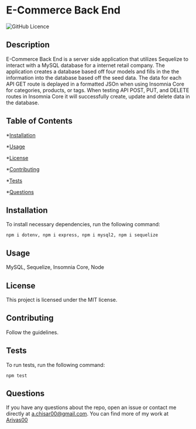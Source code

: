 # E-Commerce Back End
![GitHub Licence](https://img.shields.io/badge/License-MIT-yellow.svg)

## Description

E-Commerce Back End is a server side application that utilizes Sequelize to interact with a MySQL database for a internet retail company. The application creates a database based off four models and fills in the the information into the database based off the seed data. The data for each API GET route is deplayed in a formatted JSOn when using Insomnia Core for categories, products, or tags. When testing API POST, PUT, and DELETE routes in Insomnia Core it will successfully create, update and delete data in the database.

## Table of Contents

*[Installation](#installation)

*[Usage](#usage)

*[License](#license)

*[Contributing](#contributing)

*[Tests](#tests)

*[Questions](#questions)

## Installation

To install necessary dependencies, run the following command:

```
npm i dotenv, npm i express, npm i mysql2, npm i sequelize
```

## Usage

MySQL, Sequelize, Insomnia Core, Node

## License

This project is licensed under the MIT license.

## Contributing

Follow the guidelines.

## Tests

To run tests, run the following command:

```
npm test
```

## Questions

If you have any questions about the repo, open an issue or contact me directly at <a.chisar00@gmail.com>. You can find more of my work at [Arivas00](https://github.com/Arivas00)
